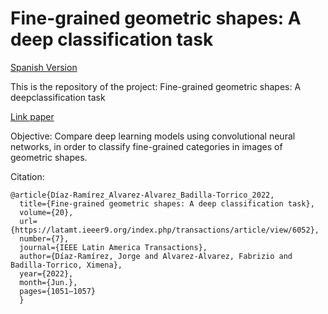 # Fine-grained geometric shapes: A deep classification task

[Spanish Version](https://github.com/jdiazram/DEEP_GEOM)

This is the repository of the project: Fine-grained geometric shapes: A deepclassification task

[Link paper](https://latamt.ieeer9.org/index.php/transactions/article/view/6052/)

Objective: Compare deep learning models using convolutional neural networks, in order to classify fine-grained categories in images of geometric shapes.

Citation: 
```
@article{Díaz-Ramírez_Alvarez-Alvarez_Badilla-Torrico_2022, 
  title={Fine-grained geometric shapes: A deep classification task}, 
  volume={20}, 
  url={https://latamt.ieeer9.org/index.php/transactions/article/view/6052}, 
  number={7}, 
  journal={IEEE Latin America Transactions}, 
  author={Díaz-Ramírez, Jorge and Alvarez-Alvarez, Fabrizio and Badilla-Torrico, Ximena}, 
  year={2022}, 
  month={Jun.}, 
  pages={1051–1057} 
  }
```